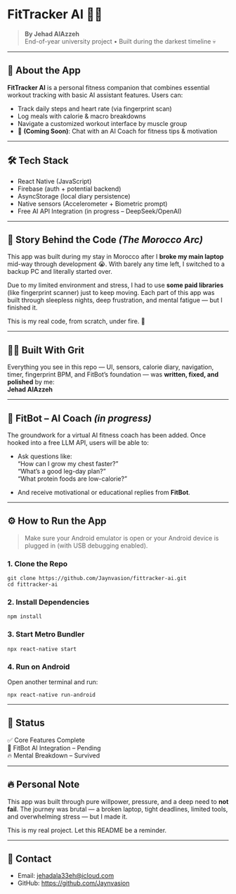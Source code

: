 # FitTracker AI 🧠💪

> **By Jehad AlAzzeh**  
> End-of-year university project • Built during the darkest timeline 💀

---

## 📱 About the App

**FitTracker AI** is a personal fitness companion that combines essential workout tracking with basic AI assistant features. Users can:

- Track daily steps and heart rate (via fingerprint scan)
- Log meals with calorie & macro breakdowns
- Navigate a customized workout interface by muscle group
- 🧠 **(Coming Soon)**: Chat with an AI Coach for fitness tips & motivation

---

## 🛠 Tech Stack

- React Native (JavaScript)
- Firebase (auth + potential backend)
- AsyncStorage (local diary persistence)
- Native sensors (Accelerometer + Biometric prompt)
- Free AI API Integration (in progress – DeepSeek/OpenAI)

---

## 📖 Story Behind the Code *(The Morocco Arc)*

This app was built during my stay in Morocco after I **broke my main laptop** mid-way through development 😭. With barely any time left, I switched to a backup PC and literally started over.

Due to my limited environment and stress, I had to use **some paid libraries** (like fingerprint scanner) just to keep moving. Each part of this app was built through sleepless nights, deep frustration, and mental fatigue — but I finished it.

This is my real code, from scratch, under fire. 💯

---

## 👨‍💻 Built With Grit

Everything you see in this repo — UI, sensors, calorie diary, navigation, timer, fingerprint BPM, and FitBot’s foundation — was **written, fixed, and polished** by me:  
**Jehad AlAzzeh**

---

## 🧠 FitBot – AI Coach *(in progress)*

The groundwork for a virtual AI fitness coach has been added. Once hooked into a free LLM API, users will be able to:

- Ask questions like:  
  “How can I grow my chest faster?”  
  “What’s a good leg-day plan?”  
  “What protein foods are low-calorie?”

- And receive motivational or educational replies from **FitBot**.

---

## ⚙️ How to Run the App

> Make sure your Android emulator is open or your Android device is plugged in (with USB debugging enabled).

### 1. Clone the Repo

    git clone https://github.com/Jaynvasion/fittracker-ai.git
    cd fittracker-ai

### 2. Install Dependencies

    npm install

### 3. Start Metro Bundler

    npx react-native start

### 4. Run on Android

Open another terminal and run:

    npx react-native run-android

---

## 🚀 Status

✅ Core Features Complete  
🧠 FitBot AI Integration – Pending  
🔥 Mental Breakdown – Survived  

---

## 🔥 Personal Note

This app was built through pure willpower, pressure, and a deep need to **not fail**. The journey was brutal — a broken laptop, tight deadlines, limited tools, and overwhelming stress — but I made it.

This is my real project. Let this README be a reminder.

---

## 👋 Contact

- Email: jehadala33eh@icloud.com
- GitHub: https://github.com/Jaynvasion
